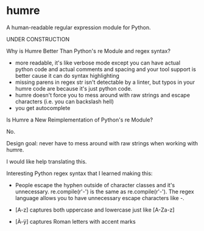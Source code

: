 # humre
A human-readable regular expression module for Python.

UNDER CONSTRUCTION


Why is Humre Better Than Python's re Module and regex syntax?

- more readable, it's like verbose mode except you can have actual python code and actual comments and spacing and your tool support is better cause it can do syntax highlighting
- missing parens in regex str isn't detectable by a linter, but typos in your humre code are because it's just python code.
- humre doesn't force you to mess around with raw strings and escape characters (i.e. you can backslash hell)
- you get autocomplete


Is Humre a New Reimplementation of Python's re Module?

No.





Design goal: never have to mess around with raw strings when working with humre.


I would like help translating this.



Interesting Python regex syntax that I learned making this:

- People escape the hyphen outside of character classes and it's unnecessary. re.compile(r'\-') is the same as re.compile(r'-'). The regex language allows you to have unnecessary escape characters like \-.

- [A-z] captures both uppercase and lowercase just like [A-Za-z]

- [À-ÿ] captures Roman letters with accent marks